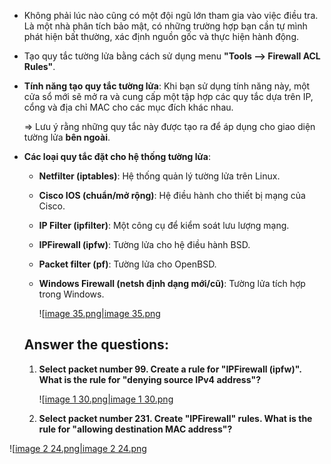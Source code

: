 - Không phải lúc nào cũng có một đội ngũ lớn tham gia vào việc điều tra. Là một nhà phân tích bảo mật, có những trường hợp bạn cần tự mình phát hiện bất thường, xác định nguồn gốc và thực hiện hành động.
- Tạo quy tắc tường lửa bằng cách sử dụng menu **"Tools --> Firewall ACL Rules"**.
- **Tính năng tạo quy tắc tường lửa**: Khi bạn sử dụng tính năng này, một cửa sổ mới sẽ mở ra và cung cấp một tập hợp các quy tắc dựa trên IP, cổng và địa chỉ MAC cho các mục đích khác nhau.
    
    ⇒ Lưu ý rằng những quy tắc này được tạo ra để áp dụng cho giao diện tường lửa **bên ngoài**.
    
- **Các loại quy tắc đặt cho hệ thống tường lửa**:
    
    - **Netfilter (iptables)**: Hệ thống quản lý tường lửa trên Linux.
    - **Cisco IOS (chuẩn/mở rộng)**: Hệ điều hành cho thiết bị mạng của Cisco.
    - **IP Filter (ipfilter)**: Một công cụ để kiểm soát lưu lượng mạng.
    - **IPFirewall (ipfw)**: Tường lửa cho hệ điều hành BSD.
    - **Packet filter (pf)**: Tường lửa cho OpenBSD.
    - **Windows Firewall (netsh định dạng mới/cũ)**: Tường lửa tích hợp trong Windows.
        
        ![[image 35.png|image 35.png](../../../../Image/image%2035.png)
        
    
    ## Answer the questions:
    
    1. **Select packet number 99. Create a rule for "IPFirewall (ipfw)". What is the rule for "denying source IPv4 address"?**
        
        ![[image 1 30.png|image 1 30.png](../../../../Image/image%201%2030.png)
        
    2. **Select packet number 231. Create "IPFirewall" rules. What is the rule for "allowing destination MAC address"?**

![[image 2 24.png|image 2 24.png](../../../../Image/image%202%2024.png)